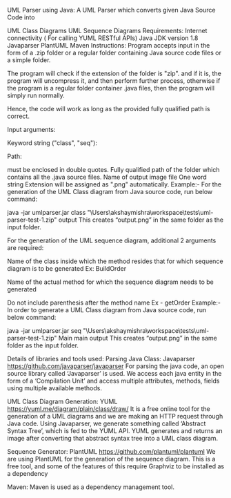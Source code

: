 UML Parser using Java:
A UML Parser which converts given Java Source Code into

UML Class Diagrams
UML Sequence Diagrams
Requirements:
Internet connectivity ( For calling YUML RESTful APIs)
Java JDK version 1.8
Javaparser
PlantUML
Maven
Instructions:
Program accepts input in the form of a .zip folder or a regular folder containing Java source code files or a simple folder.

The program will check if the extension of the folder is "zip". and if it is, the program will uncompress it, and then perform further process, otherwise if the program is a regular folder container .java files, then the program will simply run normally.

Hence, the code will work as long as the provided fully qualified path is correct.

Input arguments:

Keyword string ("class", "seq"):

Path:

must be enclosed in double quotes.
Fully qualified path of the folder which contains all the .java source files.
Name of output image file
One word string
Extension will be assigned as ".png" automatically.
Example:-
For the generation of the UML Class diagram from Java source code, run below command:

java -jar umlparser.jar class "\Users\akshaymishra\workspace\tests\uml-parser-test-1.zip" output
This creates “output.png” in the same folder as the input folder.

For the generation of the UML sequence diagram, additional 2 arguments are required:

Name of the class inside which the method resides that for which sequence diagram is to be generated Ex: BuildOrder

Name of the actual method for which the sequence diagram needs to be generated

Do not include parenthesis after the method name
Ex - getOrder
Example:-
In order to generate a UML Class diagram from Java source code, run below command:

java -jar umlparser.jar seq "\Users\akshaymishra\workspace\tests\uml-parser-test-1.zip" Main main output
This creates “output.png” in the same folder as the input folder.

Details of libraries and tools used:
Parsing Java Class: Javaparser https://github.com/javaparser/javaparser For parsing the java code, an open source library called ‘Javaparser’ is used. We access each java entity in the form of a ‘Compilation Unit’ and access multiple attributes, methods, fields using multiple available methods.

UML Class Diagram Generation: YUML https://yuml.me/diagram/plain/class/draw/ It is a free online tool for the generation of a UML diagrams and we are making an HTTP request through Java code. Using Javaparser, we generate something called ‘Abstract Syntax Tree’, which is fed to the YUML API. YUML generates and returns an image after converting that abstract syntax tree into a UML class diagram.

Sequence Generator: PlantUML https://github.com/plantuml/plantuml We are using PlantUML for the generation of the sequence diagram. This is a free tool, and some of the features of this require Graphviz to be installed as a dependency

Maven: Maven is used as a dependency management tool.
